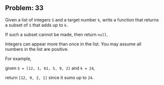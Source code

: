 Problem: 33
---
Given a list of integers `S` and a target number `k`, write a function
that returns a subset of `S` that adds up to `k`.

If such a subset cannot be made, then return `null`.

Integers can appear more than once in the list.
You may assume all numbers in the list are positive.

For example,

given `S = [12, 1, 61, 5, 9, 2]` and `k = 24`,

return `[12, 9, 2, 1]` since it sums up to `24`.
